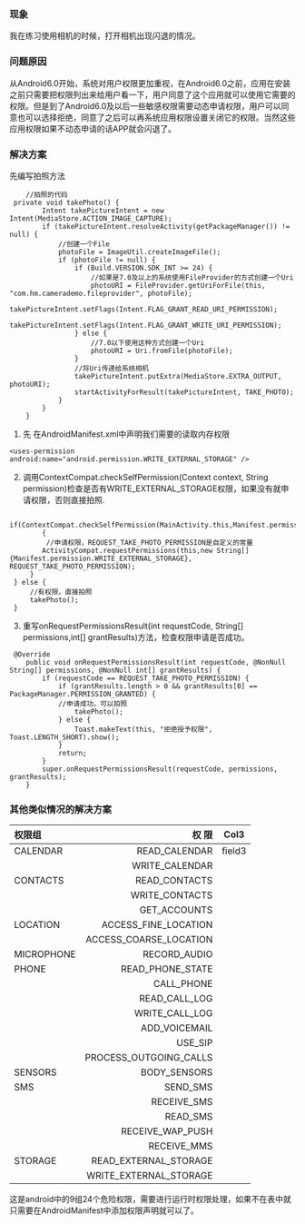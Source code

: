 ### 现象
我在练习使用相机的时候，打开相机出现闪退的情况。

### 问题原因
从Android6.0开始，系统对用户权限更加重视，在Android6.0之前，应用在安装之前只需要把权限列出来给用户看一下，用户同意了这个应用就可以使用它需要的权限。但是到了Android6.0及以后一些敏感权限需要动态申请权限，用户可以同意也可以选择拒绝，同意了之后可以再系统应用权限设置关闭它的权限。当然这些应用权限如果不动态申请的话APP就会闪退了。

### 解决方案  

先编写拍照方法

```
    //拍照的代码
 private void takePhoto() {
        Intent takePictureIntent = new Intent(MediaStore.ACTION_IMAGE_CAPTURE);
        if (takePictureIntent.resolveActivity(getPackageManager()) != null) {
            //创建一个File
            photoFile = ImageUtil.createImageFile();
            if (photoFile != null) {
                if (Build.VERSION.SDK_INT >= 24) {
                    //如果是7.0及以上的系统使用FileProvider的方式创建一个Uri
                    photoURI = FileProvider.getUriForFile(this, "com.hm.camerademo.fileprovider", photoFile);
                    takePictureIntent.setFlags(Intent.FLAG_GRANT_READ_URI_PERMISSION);
                    takePictureIntent.setFlags(Intent.FLAG_GRANT_WRITE_URI_PERMISSION);
                } else {
                    //7.0以下使用这种方式创建一个Uri
                    photoURI = Uri.fromFile(photoFile);
                }
                //将Uri传递给系统相机
                takePictureIntent.putExtra(MediaStore.EXTRA_OUTPUT, photoURI);
                startActivityForResult(takePictureIntent, TAKE_PHOTO);
            }
        }
    }
```

1. 先 在AndroidManifest.xml中声明我们需要的读取内存权限
	

```
<uses-permission android:name="android.permission.WRITE_EXTERNAL_STORAGE" />
```

2. 调用ContextCompat.checkSelfPermission(Context context, String permission)检查是否有WRITE_EXTERNAL_STORAGE权限，如果没有就申请权限，否则直接拍照.
```
	if(ContextCompat.checkSelfPermission(MainActivity.this,Manifest.permission.WRITE_EXTERNAL_STORAGE)!=PackageManager.PERMISSION_GRANTED)
		{
		 //申请权限，REQUEST_TAKE_PHOTO_PERMISSION是自定义的常量 
		ActivityCompat.requestPermissions(this,new String[]{Manifest.permission.WRITE_EXTERNAL_STORAGE}, REQUEST_TAKE_PHOTO_PERMISSION); 
	 } 
 } else { 
	 //有权限，直接拍照 
	 takePhoto();
 }
```
3. 重写onRequestPermissionsResult(int requestCode, String[] permissions,int[] grantResults)方法，检查权限申请是否成功。
  

```
 @Override
    public void onRequestPermissionsResult(int requestCode, @NonNull String[] permissions, @NonNull int[] grantResults) {
        if (requestCode == REQUEST_TAKE_PHOTO_PERMISSION) {
            if (grantResults.length > 0 && grantResults[0] == PackageManager.PERMISSION_GRANTED) {
            //申请成功，可以拍照
                takePhoto();
            } else {
                Toast.makeText(this, "拒绝授予权限", Toast.LENGTH_SHORT).show();
            }
            return;
        }
        super.onRequestPermissionsResult(requestCode, permissions, grantResults);
    }
```



###  其他类似情况的解决方案

| 权限组    |   权 限 |   Col3   |
| :-------- | --------:| :------: |
| CALENDAR| 	READ_CALENDAR |  field3  |
||WRITE_CALENDAR|
|CONTACTS|READ_CONTACTS|
||WRITE_CONTACTS|
||	GET_ACCOUNTS|
|LOCATION	|ACCESS_FINE_LOCATION|
||ACCESS_COARSE_LOCATION|
|MICROPHONE|RECORD_AUDIO|
|PHONE|READ_PHONE_STATE|
||	CALL_PHONE|
||READ_CALL_LOG|
||WRITE_CALL_LOG|
||ADD_VOICEMAIL|
||USE_SIP|
||PROCESS_OUTGOING_CALLS|
|SENSORS|BODY_SENSORS|
|SMS|SEND_SMS|
||RECEIVE_SMS|
||READ_SMS|
||RECEIVE_WAP_PUSH|
||RECEIVE_MMS|
|STORAGE|READ_EXTERNAL_STORAGE|
||WRITE_EXTERNAL_STORAGE|  

这是android中的9组24个危险权限，需要进行运行时权限处理，如果不在表中就只需要在AndroidManifest中添加权限声明就可以了。
